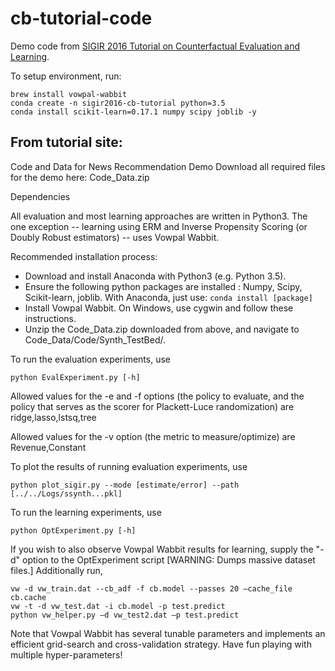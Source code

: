 # cb-tutorial-code
Demo code from [SIGIR 2016 Tutorial on Counterfactual Evaluation and Learning](http://www.cs.cornell.edu/~adith/CfactSIGIR2016/).

To setup environment, run:
```
brew install vowpal-wabbit
conda create -n sigir2016-cb-tutorial python=3.5
conda install scikit-learn=0.17.1 numpy scipy joblib -y
```

## From tutorial site:
Code and Data for News Recommendation Demo
Download all required files for the demo here: Code_Data.zip

Dependencies

All evaluation and most learning approaches are written in Python3. The one exception -- learning using ERM and Inverse Propensity Scoring (or Doubly Robust estimators) -- uses Vowpal Wabbit.

Recommended installation process:

- Download and install Anaconda with Python3 (e.g. Python 3.5).
- Ensure the following python packages are installed : Numpy, Scipy, Scikit-learn, joblib. With Anaconda, just use:
`conda install [package]`
- Install Vowpal Wabbit. On Windows, use cygwin and follow these instructions.
- Unzip the Code_Data.zip downloaded from above, and navigate to Code_Data/Code/Synth_TestBed/.

To run the evaluation experiments, use
```
python EvalExperiment.py [-h]
```
Allowed values for the -e and -f options (the policy to evaluate, and the policy that serves as the scorer for Plackett-Luce randomization) are ridge,lasso,lstsq,tree

Allowed values for the -v option (the metric to measure/optimize) are Revenue,Constant

To plot the results of running evaluation experiments, use
```
python plot_sigir.py --mode [estimate/error] --path [../../Logs/ssynth...pkl]
```

To run the learning experiments, use
```
python OptExperiment.py [-h]
```
If you wish to also observe Vowpal Wabbit results for learning, supply the "-d" option to the OptExperiment script [WARNING: Dumps massive dataset files.] Additionally run,
```
vw -d vw_train.dat --cb_adf -f cb.model --passes 20 –cache_file cb.cache
vw -t -d vw_test.dat -i cb.model -p test.predict
python vw_helper.py –d vw_test2.dat –p test.predict
```

Note that Vowpal Wabbit has several tunable parameters and implements an efficient grid-search and cross-validation strategy. Have fun playing with multiple hyper-parameters!
